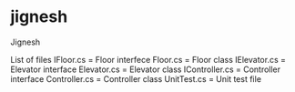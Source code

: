jignesh
=======

Jignesh

List of files
IFloor.cs   = Floor interfece
Floor.cs   = Floor class
IElevator.cs = Elevator  interface
Elevator.cs = Elevator class
IController.cs = Controller interface
Controller.cs = Controller class
UnitTest.cs = Unit test file

